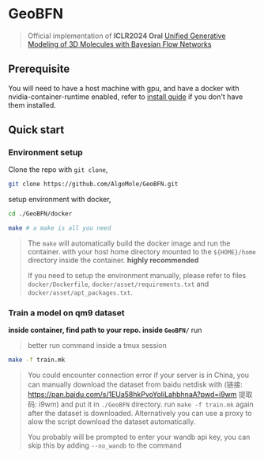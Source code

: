 
# GeoBFN
>Official implementation of **ICLR2024 Oral** [Unified Generative Modeling of 3D Molecules with Bayesian Flow Networks](https://openreview.net/forum?id=NSVtmmzeRB)

## Prerequisite
You will need to have a host machine with gpu, and have a docker with nvidia-container-runtime enabled, refer to [install guide](https://docs.nvidia.com/datacenter/cloud-native/container-toolkit/latest/install-guide.html) if you don't have them installed.

## Quick start

### Environment setup
Clone the repo with `git clone`,
```bash
git clone https://github.com/AlgoMole/GeoBFN.git
```

setup environment with docker,

```bash
cd ./GeoBFN/docker

make # a make is all you need
```

> The `make` will automatically build the docker image and run the container. with your host home directory mounted to the `${HOME}/home` directory inside the container. **highly recommended**
> 
> If you need to setup the environment manually, please refer to files `docker/Dockerfile`, `docker/asset/requirements.txt` and `docker/asset/apt_packages.txt`. 

### Train a model on qm9 dataset
**inside container, find path to your repo. inside `GeoBFN/`** run

> better run command inside a tmux session

```bash
make -f train.mk
```

> You could encounter connection error if your server is in China, you can manually download the dataset from baidu netdisk with (链接: https://pan.baidu.com/s/1EUa58hkPvoYoIiLahbhnaA?pwd=i9wm 提取码: i9wm) and put it in `./GeoBFN` directory. run `make -f train.mk` again after the dataset is downloaded.
> Alternatively you can use a proxy to alow the script download the dataset automatically.
> 
> You probably will be prompted to enter your wandb api key, you can skip this by adding `--no_wandb` to the command


